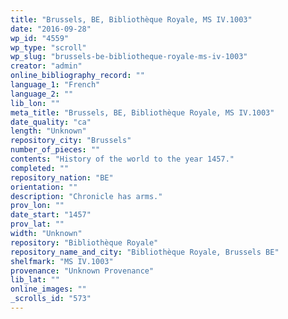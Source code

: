 ```yaml
---
title: "Brussels, BE, Bibliothèque Royale, MS IV.1003"
date: "2016-09-28"
wp_id: "4559"
wp_type: "scroll"
wp_slug: "brussels-be-bibliotheque-royale-ms-iv-1003"
creator: "admin"
online_bibliography_record: ""
language_1: "French"
language_2: ""
lib_lon: ""
meta_title: "Brussels, BE, Bibliothèque Royale, MS IV.1003"
date_quality: "ca"
length: "Unknown"
repository_city: "Brussels"
number_of_pieces: ""
contents: "History of the world to the year 1457."
completed: ""
repository_nation: "BE"
orientation: ""
description: "Chronicle has arms."
prov_lon: ""
date_start: "1457"
prov_lat: ""
width: "Unknown"
repository: "Bibliothèque Royale"
repository_name_and_city: "Bibliothèque Royale, Brussels BE"
shelfmark: "MS IV.1003"
provenance: "Unknown Provenance"
lib_lat: ""
online_images: ""
_scrolls_id: "573"
---
```



